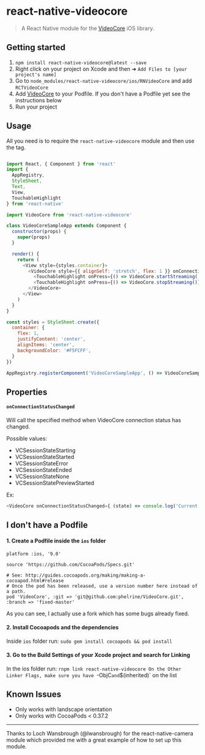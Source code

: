 # react-native-videocore
> A React Native module for the [VideoCore](https://github.com/jgh-/VideoCore) iOS library.


## Getting started

1. `npm install react-native-videocore@latest --save`
2. Right click on your project on Xcode and then ➜ `Add Files to [your project's name]`
3. Go to `node_modules/react-native-videocore/ios/RNVideoCore` and add `RCTVideoCore`
4. Add [VideoCore](https://github.com/jgh-/VideoCore) to your Podfile. If you don't have a Podfile yet see the instructions below
5. Run your project


## Usage

All you need is to require the `react-native-videocore` module and then use the <VideoCore /> tag.

```javascript

import React, { Component } from 'react'
import {
  AppRegistry,
  StyleSheet,
  Text,
  View,
  TouchableHighlight
} from 'react-native'

import VideoCore from 'react-native-videocore'

class VideoCoreSampleApp extends Component {
  constructor(props) {
    super(props)
  }

  render() {
    return (
      <View style={styles.container}>
        <VideoCore style={{ alignSelf: 'stretch', flex: 1 }} onConnectionStatusChanged={(e) => console.log(e)}>
          <TouchableHighlight onPress={() => VideoCore.startStreaming('rtmp://104.155.71.82:1935/live', 'myStream')}><Text style={{color: "#fff", margin: 50}}>START Streaming</Text></TouchableHighlight>
          <TouchableHighlight onPress={() => VideoCore.stopStreaming()}><Text style={{color: "#fff", margin: 50}}>STOP Streaming</Text></TouchableHighlight>
        </VideoCore>
      </View>
    )
  }
}

const styles = StyleSheet.create({
  container: {
    flex: 1,
    justifyContent: 'center',
    alignItems: 'center',
    backgroundColor: '#F5FCFF',
  }
})

AppRegistry.registerComponent('VideoCoreSampleApp', () => VideoCoreSampleApp)

```

## Properties

#### `onConnectionStatusChanged`
Will call the specified method when VideoCore connection status has changed.

Possible values:

- VCSessionStateStarting
- VCSessionStateStarted
- VCSessionStateError
- VCSessionStateEnded
- VCSessionStateNone
- VCSessionStatePreviewStarted

Ex:

```javascript
<VideoCore onConnectionStatusChanged={ (state) => console.log('Current state: ' + state) } />
```

## I don't have a Podfile

#### 1. Create a Podfile inside the `ios` folder

```
platform :ios, '9.0'

source 'https://github.com/CocoaPods/Specs.git'

# See: http://guides.cocoapods.org/making/making-a-cocoapod.html#release
# Once the pod has been released, use a version number here instead of a path.
pod 'VideoCore', :git => 'git@github.com:phelrine/VideoCore.git', :branch => 'fixed-master'
```

As you can see, I actually use a fork which has some bugs already fixed.

#### 2. Install Cocoapods and the dependencies
Inside `ios` folder run: `sudo gem install cocoapods && pod install`

#### 3. Go to the Build Settings of your Xcode project and search for Linking
In the ios folder run: `rnpm link react-native-videocore
On the Other Linker Flags, make sure you have `-ObjC` and `$(inherited)` on the list


## Known Issues
- Only works with landscape orientation
- Only works with CocoaPods < 0.37.2


-------------
Thanks to Loch Wansbrough (@lwansbrough) for the react-native-camera module which provided me with a great example of how to set up this module.
